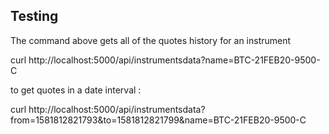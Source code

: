 ## Testing

The command above gets all of the quotes history for an instrument

curl http://localhost:5000/api/instrumentsdata?name=BTC-21FEB20-9500-C

to get quotes in a date interval :

curl http://localhost:5000/api/instrumentsdata?from=1581812821793&to=1581812821799&name=BTC-21FEB20-9500-C
